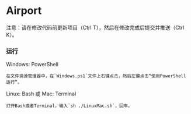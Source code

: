 # Airport

注意：请在修改代码前更新项目（Ctrl T），然后在修改完成后提交并推送（Ctrl K）。

### 运行

Windows: PowerShell

```
在文件资源管理器中，在`Windows.ps1`文件上右键点击，然后左键点击“使用PowerShell运行”。
```

Linux: Bash 或 Mac: Terminal

```
打开Bash或者Terminal，输入`sh ./LinuxMac.sh`，回车。
```
